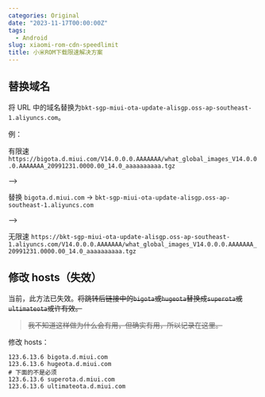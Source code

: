 ```yaml
---
categories: Original
date: "2023-11-17T00:00:00Z"
tags:
  - Android
slug: xiaomi-rom-cdn-speedlimit
title: 小米ROM下载限速解决方案
---
```


## 替换域名

将 URL 中的域名替换为`bkt-sgp-miui-ota-update-alisgp.oss-ap-southeast-1.aliyuncs.com`。

例：

有限速 `https://bigota.d.miui.com/V14.0.0.0.AAAAAAA/what_global_images_V14.0.0.0.AAAAAAA_20991231.0000.00_14.0_aaaaaaaaaa.tgz`

-->

替换 `bigota.d.miui.com` -> `bkt-sgp-miui-ota-update-alisgp.oss-ap-southeast-1.aliyuncs.com`

-->

无限速 `https://bkt-sgp-miui-ota-update-alisgp.oss-ap-southeast-1.aliyuncs.com/V14.0.0.0.AAAAAAA/what_global_images_V14.0.0.0.AAAAAAA_20991231.0000.00_14.0_aaaaaaaaaa.tgz`

## 修改 hosts（失效）

当前，此方法已失效。~~将跳转后链接中的`bigota`或`hugeota`替换成`superota`或`ultimateota`或许有效。~~

> ~~我不知道这样做为什么会有用，但确实有用，所以记录在这里。~~

修改 hosts：

```plaintext
123.6.13.6 bigota.d.miui.com
123.6.13.6 hugeota.d.miui.com
# 下面的不是必须
123.6.13.6 superota.d.miui.com
123.6.13.6 ultimateota.d.miui.com
```
